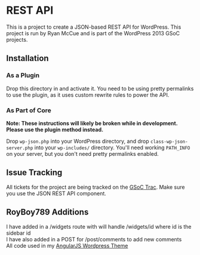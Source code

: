 # REST API
This is a project to create a JSON-based REST API for WordPress. This project is
run by Ryan McCue and is part of the WordPress 2013 GSoC projects.


## Installation
### As a Plugin
Drop this directory in and activate it. You need to be using pretty permalinks
to use the plugin, as it uses custom rewrite rules to power the API.

### As Part of Core
**Note: These instructions will likely be broken while in development. Please
use the plugin method instead.**

Drop `wp-json.php` into your WordPress directory, and drop
`class-wp-json-server.php` into your `wp-includes/` directory. You'll need
working `PATH_INFO` on your server, but you don't need pretty permalinks
enabled.


## Issue Tracking
All tickets for the project are being tracked on the [GSoC Trac][]. Make sure
you use the JSON REST API component.

[GSoC Trac]: https://gsoc.trac.wordpress.org/query?component=JSON+REST+API

## RoyBoy789 Additions
I have added in a /widgets route with will handle /widgets/id where id is the sidebar id  
I have also added in a POST for /post/comments to add new comments  
All code used in my [AngularJS Wordpress Theme](http://www.roysivan.com/angular-wordpress/theme)
